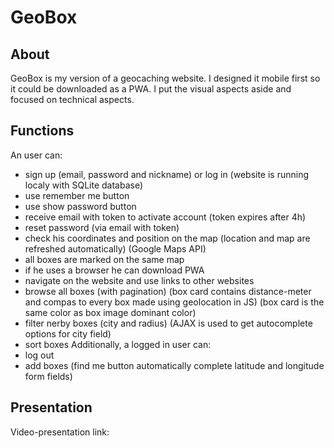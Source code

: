 # GeoBox
## About 
GeoBox is my version of a geocaching website. I designed it mobile first so it could be downloaded as a PWA. I put the visual aspects aside and focused on technical aspects.
## Functions
An user can:    
- sign up (email, password and nickname) or log in (website is running localy with SQLite database) 
- use remember me button   
- use show password button    
- receive email with token to activate account (token expires after 4h)
- reset password (via email with token)
- check his coordinates and position on the map (location and map are refreshed automatically) (Google Maps API)
- all boxes are marked on the same map  
- if he uses a browser he can download PWA    
- navigate on the website and use links to other websites   
- browse all boxes (with pagination) (box card contains distance-meter and compas to every box made using geolocation in JS) (box card is the same color as box image dominant color)
- filter nerby boxes (city and radius) (AJAX is used to get autocomplete options for city field)
- sort boxes
Additionally, a logged in user can:
- log out
- add boxes (find me button automatically complete latitude and longitude form fields)
## Presentation
Video-presentation link:
